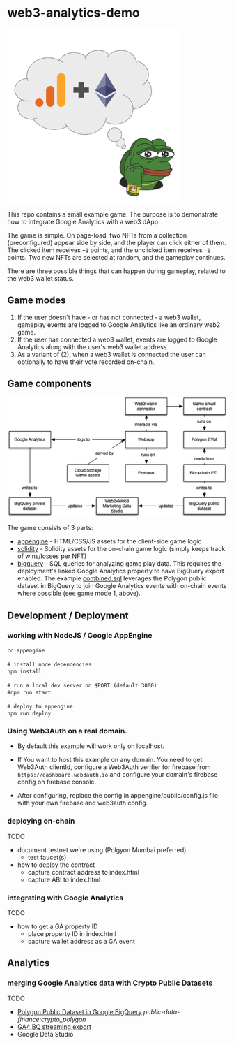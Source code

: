 
# web3-analytics-demo

<img src="hero.png" width="400"/>

This repo contains a small example game. The purpose is to demonstrate how to
integrate Google Analytics with a web3 dApp.

The game is simple. On page-load, two NFTs from a collection (preconfigured)
appear side by side, and the player can click either of them. The clicked item
receives `+1` points, and the unclicked item receives `-1` points. Two new NFTs
are selected at random, and the gameplay continues.

There are three possible things that can happen during gameplay, related to the
web3 wallet status.

## Game modes

1. If the user doesn't have - or has not connected - a web3 wallet, gameplay
events are logged to Google Analytics like an ordinary web2 game.
2. If the user has connected a web3 wallet, events are logged to Google
Analytics along with the user's web3 wallet address.
3. As a variant of (2), when a web3 wallet is connected the user can
optionally to have their vote recorded on-chain.

## Game components

![](web3-analytics-demo.png)

The game consists of 3 parts:

* [appengine](./appengine) - HTML/CSS/JS assets for the client-side game logic
* [solidity](./solidity) - Solidity assets for the on-chain game logic (simply
  keeps track of wins/losses per NFT)
* [bigquery](./bigquery) - SQL queries for analyzing game play data. This
  requires the deployment's linked Google Analytics property to have BigQuery
  export enabled. The example [combined.sql](./bigquery/combined.sql) leverages
  the Polygon public dataset in BigQuery to join Google Analytics events with
  on-chain events where possible (see game mode 1, above).

## Development / Deployment

### working with NodeJS / Google AppEngine

```
cd appengine

# install node dependencies
npm install

# run a local dev server on $PORT (default 3000)
#npm run start

# deploy to appengine
npm run deploy
```

### Using Web3Auth on a real domain.

- By default this example will work only on localhost.

- If You want to host this example on any domain. You need to get Web3Auth clientId, configure a Web3Auth verifier for firebase from `https://dashboard.web3auth.io`  and configure your domain's firebase config on firebase console.

- After configuring, replace the config in appengine/public/config.js file with your own firebase and web3auth config.


### deploying on-chain

TODO
- document testnet we're using (Polgyon Mumbai preferred)
  - test faucet(s)
- how to deploy the contract
  - capture contract address to index.html
  - capture ABI to index.html

### integrating with Google Analytics

TODO
- how to get a GA property ID
  - place property ID in index.html
  - capture wallet address as a GA event

## Analytics

### merging Google Analytics data with Crypto Public Datasets

TODO
- [Polygon Public Dataset in Google BigQuery](https://console.cloud.google.com/marketplace/product/public-data-finance/crypto-polygon-dataset?project=public-data-finance) *public-data-finance:crypto_polygon*
- [GA4 BQ streaming export](https://support.google.com/analytics/answer/9823238#step3&zippy=%2Cin-this-article)
- Google Data Studio
